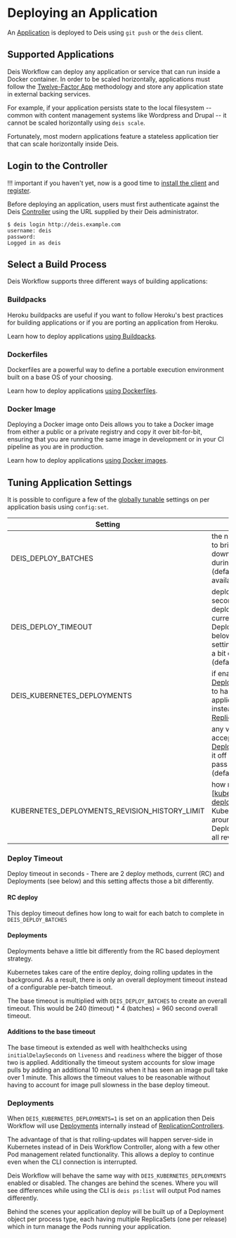 # Deploying an Application

An [Application][] is deployed to Deis using `git push` or the `deis` client.

## Supported Applications

Deis Workflow can deploy any application or service that can run inside a Docker container.  In order to be scaled
horizontally, applications must follow the [Twelve-Factor App][] methodology and store any application state in external
backing services.

For example, if your application persists state to the local filesystem -- common with content management systems like
Wordpress and Drupal -- it cannot be scaled horizontally using `deis scale`.

Fortunately, most modern applications feature a stateless application tier that can scale horizontally inside Deis.

## Login to the Controller

!!! important
	if you haven't yet, now is a good time to [install the client][install client] and [register](../users/registration.md).

Before deploying an application, users must first authenticate against the Deis [Controller][]
using the URL supplied by their Deis administrator.

```
$ deis login http://deis.example.com
username: deis
password:
Logged in as deis
```

## Select a Build Process

Deis Workflow supports three different ways of building applications:

### Buildpacks

Heroku buildpacks are useful if you want to follow Heroku's best practices for building applications or if you are porting an application from Heroku.

Learn how to deploy applications [using Buildpacks](../applications/using-buildpacks.md).


### Dockerfiles

Dockerfiles are a powerful way to define a portable execution environment built on a base OS of your choosing.

Learn how to deploy applications [using Dockerfiles](../applications/using-dockerfiles.md).


### Docker Image

Deploying a Docker image onto Deis allows you to take a Docker image from either a public
or a private registry and copy it over bit-for-bit, ensuring that you are running the same
image in development or in your CI pipeline as you are in production.

Learn how to deploy applications [using Docker images](../applications/using-docker-images.md).

## Tuning Application Settings

It is possible to configure a few of the [globally tunable](../applications/managing-app-configuration.md) settings on per application basis using `config:set`.

Setting                                         | Description
----------------------------------------------- | ---------------------------------
DEIS_DEPLOY_BATCHES                             | the number of pods to bring up and take down sequentially during a scale (default: number of available nodes)
DEIS_DEPLOY_TIMEOUT                             | deploy timeout in seconds - there are 2 deploy methods, current (RC) and Deployments (see below) and this setting affects those a bit differently (default: 120)
DEIS_KUBERNETES_DEPLOYMENTS                     | if enabled [Deployments][] is used to handle an application deploy instead of [ReplicationControllers][]
                                                | any value is acceptable to turn on [Deployments][], to turn it off either remove or pass an empty string (default: off)
KUBERNETES_DEPLOYMENTS_REVISION_HISTORY_LIMIT   | how many [revisions][[kubernetes-deployment-revision]] Kubernetes keeps around of a given Deployment (default: all revisions)

### Deploy Timeout

Deploy timeout in seconds - There are 2 deploy methods, current (RC) and Deployments (see below) and this setting affects those a bit differently.

#### RC deploy

This deploy timeout defines how long to wait for each batch to complete in `DEIS_DEPLOY_BATCHES`

#### Deployments

Deployments behave a little bit differently from the RC based deployment strategy.

Kubernetes takes care of the entire deploy, doing rolling updates in the background. As a result, there is only an overall deployment timeout instead of a configurable per-batch timeout.

The base timeout is multiplied with `DEIS_DEPLOY_BATCHES` to create an overall timeout. This would be 240 (timeout) * 4 (batches) = 960 second overall timeout.

#### Additions to the base timeout

The base timeout is extended as well with healthchecks using `initialDelaySeconds` on `liveness` and `readiness` where the bigger of those two is applied.
Additionally the timeout system accounts for slow image pulls by adding an additional 10 minutes when it has seen an image pull take over 1 minute. This allows the timeout values to be reasonable without having to account for image pull slowness in the base deploy timeout.

### Deployments

When `DEIS_KUBERNETES_DEPLOYMENTS=1` is set on an application then Deis Workflow will use [Deployments][] internally instead of [ReplicationControllers][].

The advantage of that is that rolling-updates will happen server-side in Kubernetes instead of in Deis Workflow Controller,
along with a few other Pod management related functionality. This allows a deploy to continue even when the CLI connection is interrupted.

Deis Workflow will behave the same way with `DEIS_KUBERNETES_DEPLOYMENTS` enabled or disabled. The changes are behind the scenes.
Where you will see differences while using the CLI is `deis ps:list` will output Pod names differently.

Behind the scenes your application deploy will be built up of a Deployment object per process type,
each having multiple ReplicaSets (one per release) which in turn manage the Pods running your application.

[install client]: ../users/cli.md#installation
[application]: ../reference-guide/terms.md#application
[controller]: ../understanding-workflow/components.md#controller
[Twelve-Factor App]: http://12factor.net/
[Deployments]: http://kubernetes.io/docs/user-guide/deployments/
[kubernetes-deployment-revision]: http://kubernetes.io/docs/user-guide/deployments/#revision-history-limit
[ReplicationControllers]: http://kubernetes.io/docs/user-guide/replication-controller/
